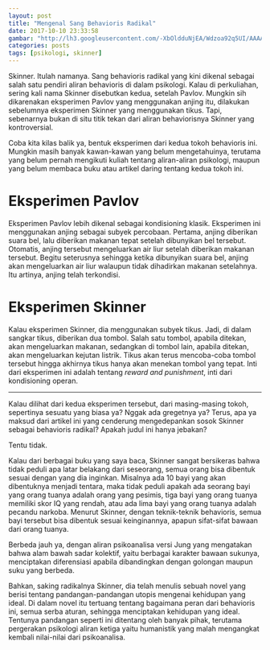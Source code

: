 ```yaml
---
layout: post
title: "Mengenal Sang Behavioris Radikal"
date: 2017-10-10 23:33:58
gambar: "http://lh3.googleusercontent.com/-XbOldduNjEA/Wdzoa92q5UI/AAAAAAAACcE/9wwxJ7DdikgMG93WDJRL9pZYD0ieQw4PQCLcBGAs/s900/bfs.jpg"
categories: posts
tags: [psikologi, skinner]
---
```


Skinner. Itulah namanya. Sang behavioris radikal yang kini dikenal sebagai salah satu pendiri aliran behavioris di dalam psikologi. Kalau di perkuliahan, sering kali nama Skinner disebutkan kedua, setelah Pavlov. Mungkin sih dikarenakan eksperimen Pavlov yang menggunakan anjing itu, dilakukan sebelumnya eksperimen Skinner yang menggunakan tikus. Tapi, sebenarnya bukan di situ titik tekan dari aliran behaviorisnya Skinner yang kontroversial.

Coba kita kilas balik ya, bentuk eksperimen dari kedua tokoh behavioris ini. Mungkin masih banyak kawan-kawan yang belum mengetahuinya, terutama yang belum pernah mengikuti kuliah tentang aliran-aliran psikologi, maupun yang belum membaca buku atau artikel daring tentang kedua tokoh ini.

# Eksperimen Pavlov

Eksperimen Pavlov lebih dikenal sebagai kondisioning klasik. Eksperimen ini menggunakan anjing sebagai subyek percobaan. Pertama, anjing diberikan suara bel, lalu diberikan makanan tepat setelah dibunyikan bel tersebut. Otomatis, anjing tersebut mengeluarkan air liur setelah diberikan makanan tersebut. Begitu seterusnya sehingga ketika dibunyikan suara bel, anjing akan mengeluarkan air liur walaupun tidak dihadirkan makanan setelahnya. Itu artinya, anjing telah terkondisi.

# Eksperimen Skinner

Kalau eksperimen Skinner, dia menggunakan subyek tikus. Jadi, di dalam sangkar tikus, diberikan dua tombol. Salah satu tombol, apabila ditekan, akan mengeluarkan makanan, sedangkan di tombol lain, apabila ditekan, akan mengeluarkan kejutan listrik. Tikus akan terus mencoba-coba tombol tersebut hingga akhirnya tikus hanya akan menekan tombol yang tepat. Inti dari eksperimen ini adalah tentang _reward and punishment_, inti dari kondisioning operan.

---

Kalau dilihat dari kedua eksperimen tersebut, dari masing-masing tokoh, sepertinya sesuatu yang biasa ya? Nggak ada gregetnya ya? Terus, apa ya maksud dari artikel ini yang cenderung mengedepankan sosok Skinner sebagai behavioris radikal? Apakah judul ini hanya jebakan?

Tentu tidak.

Kalau dari berbagai buku yang saya baca, Skinner sangat bersikeras bahwa tidak peduli apa latar belakang dari seseorang, semua orang bisa dibentuk sesuai dengan yang dia inginkan. Misalnya ada 10 bayi yang akan dibentuknya menjadi tentara, maka tidak peduli apakah ada seorang bayi yang orang tuanya adalah orang yang pesimis, tiga bayi yang orang tuanya memiliki skor IQ yang rendah, atau ada lima bayi yang orang tuanya adalah pecandu narkoba. Menurut Skinner, dengan teknik-teknik behavioris, semua bayi tersebut bisa dibentuk sesuai keinginannya, apapun sifat-sifat bawaan dari orang tuanya.

Berbeda jauh ya, dengan aliran psikoanalisa versi Jung yang mengatakan bahwa alam bawah sadar kolektif, yaitu berbagai karakter bawaan sukunya, menciptakan diferensiasi apabila dibandingkan dengan golongan maupun suku yang berbeda.

Bahkan, saking radikalnya Skinner, dia telah menulis sebuah novel yang berisi tentang pandangan-pandangan utopis mengenai kehidupan yang ideal. Di dalam novel itu tertuang tentang bagaimana peran dari behavioris ini, semua serba aturan, sehingga menciptakan kehidupan yang ideal. Tentunya pandangan seperti ini ditentang oleh banyak pihak, terutama pergerakan psikologi aliran ketiga yaitu humanistik yang malah mengangkat kembali nilai-nilai dari psikoanalisa.